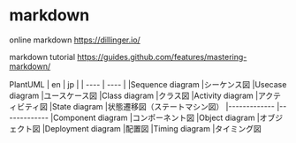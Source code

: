 # markdown

online markdown
https://dillinger.io/

markdown tutorial
https://guides.github.com/features/mastering-markdown/

PlantUML
|  en    |  jp   |
|  ----  | ----  |
|Sequence diagram     |シーケンス図
|Usecase diagram      |ユースケース図
|Class diagram        |クラス図
|Activity diagram     |アクティビティ図
|State diagram        |状態遷移図（ステートマシン図）
|-------------        |-------------
|Component diagram    |コンポーネント図
|Object diagram       |オブジェクト図
|Deployment diagram   |配置図 
|Timing diagram       |タイミング図 

